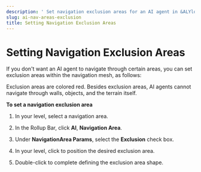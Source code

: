 ```yaml
---
description: ' Set navigation exclusion areas for an AI agent in &ALYlong;. '
slug: ai-nav-areas-exclusion
title: Setting Navigation Exclusion Areas
---
```

# Setting Navigation Exclusion Areas<a name="ai-nav-areas-exclusion"></a>

If you don't want an AI agent to navigate through certain areas, you can set exclusion areas within the navigation mesh, as follows:

Exclusion areas are colored red\. Besides exclusion areas, AI agents cannot navigate through walls, objects, and the terrain itself\.

**To set a navigation exclusion area**

1. In your level, select a navigation area\.

1. In the Rollup Bar, click **AI**, **Navigation Area**\.

1. Under **NavigationArea Params**, select the **Exclusion** check box\.

1. In your level, click to position the desired exclusion area\.

1. Double\-click to complete defining the exclusion area shape\.